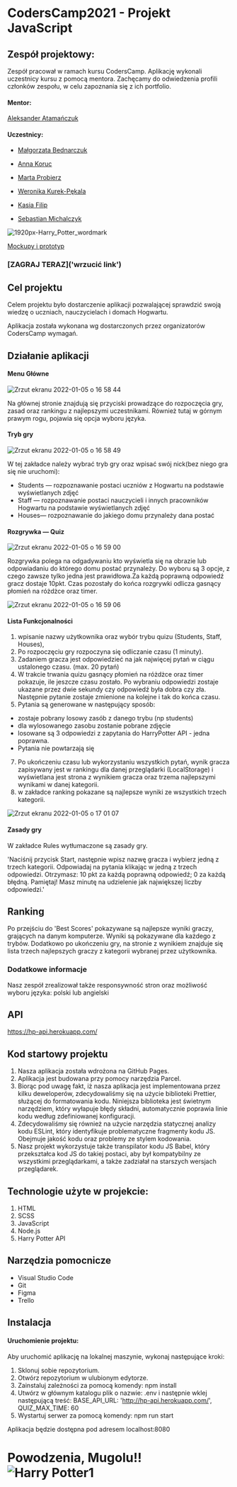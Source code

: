 # CodersCamp2021 - Projekt JavaScript

## Zespół projektowy:

Zespół pracował w ramach kursu CodersCamp. Aplikację wykonali uczestnicy kursu z pomocą mentora. Zachęcamy do odwiedzenia profili członków zespołu, w celu zapoznania się z ich portfolio.

#### Mentor:

[Aleksander Atamańczuk](https://github.com/TenGosc007)

#### Uczestnicy:

- [Małgorzata Bednarczuk](https://github.com/margiebed)

- [Anna Koruc](https://github.com/annakoruc)

- [Marta Probierz](https://github.com/marta-probierz)

- [Weronika Kurek-Pękala](https://github.com/SolWika)

- [Kasia Filip](https://github.com/kasia-filip)

- [Sebastian Michalczyk](https://github.com/WindOfCodes)


![1920px-Harry_Potter_wordmark](https://user-images.githubusercontent.com/95089940/148245737-3a6438ff-2b0b-49c1-b0b8-4507fec607b9.png)

[Mockupy i prototyp](https://www.figma.com/file/0hPqbStz3EtSrjtSQXExDl/HP-Quiz?node-id=8%3A3)
	
### [ZAGRAJ TERAZ]('wrzucić link')


## Cel projektu

Celem projektu było dostarczenie aplikacji pozwalającej sprawdzić swoją wiedzę o uczniach, nauczycielach i domach Hogwartu.

Aplikacja została wykonana wg dostarczonych przez organizatorów CodersCamp wymagań.


## Działanie aplikacji

#### Menu Główne

![Zrzut ekranu 2022-01-05 o 16 58 44](https://user-images.githubusercontent.com/95089940/148250862-2f3ebd8b-d504-4a40-8655-295ab338d23d.jpg)

Na głównej stronie znajdują się przyciski prowadzące do rozpoczęcia gry, zasad oraz rankingu z najlepszymi uczestnikami. Również tutaj w górnym prawym rogu, pojawia się opcja wyboru języka.

#### Tryb gry

![Zrzut ekranu 2022-01-05 o 16 58 49](https://user-images.githubusercontent.com/95089940/148250793-ba754c74-8469-45d8-b19c-a0bb86415342.jpg)

W tej zakładce należy wybrać tryb gry oraz wpisać swój nick(bez niego gra się nie uruchomi):

- Students — rozpoznawanie postaci uczniów z Hogwartu na podstawie wyświetlanych zdjęć
- Staff — rozpoznawanie postaci nauczycieli i innych pracowników Hogwartu na podstawie wyświetlanych zdjęć
- Houses— rozpoznawanie do jakiego domu przynależy dana postać

#### Rozgrywka — Quiz

![Zrzut ekranu 2022-01-05 o 16 59 00](https://user-images.githubusercontent.com/95089940/148250944-f4a75ba6-687f-4318-939f-fd88e0bb28bd.jpg)


Rozgrywka polega na odgadywaniu kto wyświetla się na obrazie lub odpowiadaniu do którego domu postać przynależy. Do wyboru są 3 opcje, z czego zawsze tylko jedna jest prawidłowa.Za każdą poprawną odpowiedź gracz dostaje 10pkt.
Czas pozostały do końca rozgrywki odlicza gasnący płomień na różdżce oraz timer.

![Zrzut ekranu 2022-01-05 o 16 59 06](https://user-images.githubusercontent.com/95089940/148250956-bff5aeea-a234-4ba8-8383-902fad61902a.jpg)


#### Lista Funkcjonalności

1. wpisanie nazwy użytkownika oraz wybór trybu quizu (Students, Staff, Houses),
3. Po rozpoczęciu gry rozpoczyna się odliczanie czasu (1 minuty).
4. Zadaniem gracza jest odpowiedzieć na jak najwięcej pytań w ciągu ustalonego czasu. (max. 20 pytań)
5. W trakcie trwania quizu gasnący płomień na różdżce oraz timer pokazuje, ile jeszcze czasu zostało. Po wybraniu odpowiedzi zostaje ukazane przez dwie sekundy czy odpowiedź była dobra czy zła. Następnie pytanie zostaje zmienione na kolejne i tak do końca czasu.
6. Pytania są generowane w następujący sposób:

- zostaje pobrany losowy zasób z danego trybu (np students)
- dla wylosowanego zasobu zostanie pobrane zdjęcie
- losowane są 3 odpowiedzi z zapytania do HarryPotter API - jedna poprawna. 
- Pytania nie powtarzają się

7. Po ukończeniu czasu lub wykorzystaniu wszystkich pytań, wynik gracza zapisywany jest w rankingu dla danej przeglądarki (LocalStorage) i wyświetlana jest strona z wynikiem gracza oraz trzema najlepszymi wynikami w danej kategorii.
8. w zakładce ranking pokazane są najlepsze wyniki ze wszystkich trzech kategorii.

![Zrzut ekranu 2022-01-05 o 17 01 07](https://user-images.githubusercontent.com/95089940/148251057-b0efedd2-115f-4d8a-84bf-521d7bf10767.jpg)

#### Zasady gry

W zakładce Rules wytłumaczone są zasady gry.

'Naciśnij przycisk Start, następnie wpisz nazwę gracza i wybierz jedną z trzech kategorii. Odpowiadaj na pytania klikając w jedną z trzech odpowiedzi. Otrzymasz: 10 pkt za każdą poprawną odpowiedź; 0 za każdą błędną. Pamiętaj! Masz minutę na udzielenie jak największej liczby odpowiedzi.'

##  Ranking

Po przejściu do 'Best Scores' pokazywane są najlepsze wyniki graczy, grających na danym komputerze. Wyniki są pokazywane dla każdego z trybów. Dodatkowo po ukończeniu gry, na stronie z wynikiem znajduje się lista trzech najlepszych graczy z kategorii wybranej przez użytkownika. 


### Dodatkowe informacje

Nasz zespół zrealizował także responsywność stron oraz możliwość wyboru języka: polski lub angielski

## API

https://hp-api.herokuapp.com/

## Kod startowy projektu
1. Nasza aplikacja została wdrożona na GitHub Pages.
2. Aplikacja jest budowana przy pomocy narzędzia Parcel.
3. Biorąc pod uwagę fakt, iż nasza aplikacja jest implementowana przez kilku deweloperów, zdecydowaliśmy się na użycie biblioteki Prettier, służącej do formatowania kodu. Niniejsza biblioteka jest świetnym narzędziem, który wyłapuje błędy składni, automatycznie poprawia linie kodu według zdefiniowanej konfiguracji.
4. Zdecydowaliśmy się również na użycie narzędzia statycznej analizy kodu ESLint, który identyfikuje problematyczne fragmenty kodu JS. Obejmuje jakość kodu oraz problemy ze stylem kodowania.
5. Nasz projekt wykorzystuje także transpilator kodu JS Babel, który przekształca kod JS do takiej postaci, aby był kompatybilny ze wszystkimi przeglądarkami, a także zadziałał na starszych wersjach przeglądarek.

## Technologie użyte w projekcie:

1. HTML
2. SCSS
3. JavaScript 
4. Node.js
5. Harry Potter API

## Narzędzia pomocnicze

- Visual Studio Code
- Git
- Figma
- Trello

## Instalacja

#### Uruchomienie projektu:

Aby uruchomić aplikację na lokalnej maszynie, wykonaj następujące kroki:

1. Sklonuj sobie repozytorium.
2. Otwórz repozytorium w ulubionym edytorze.
3. Zainstaluj zależności za pomocą komendy: npm install
4. Utwórz w głównym katalogu plik o nazwie: .env i następnie wklej następującą treść:
   BASE_API_URL: 'http://hp-api.herokuapp.com/',
   QUIZ_MAX_TIME: 60
5. Wystartuj serwer za pomocą komendy: npm run start

Aplikacja będzie dostępna pod adresem localhost:8080

# Powodzenia, Mugolu!! ![Harry Potter1](https://user-images.githubusercontent.com/95089940/148243158-aff61740-0f34-4a3f-aa15-f320eeb36016.png)




